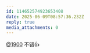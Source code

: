 ```yaml
---
id: 114652574923653408
date: 2025-06-09T08:57:36.232Z
reply: true
media_attachments: 0
---
```


[@1900](https://social.1900.live/@1900) 不错👍

